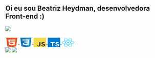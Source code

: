 ## Oi eu sou Beatriz Heydman, desenvolvedora Front-end :) 

<div align="center">
  <a href="https://github.com/Beatriz-Heydman">
<div align="start">
<!-- <img height="180em"  src="https://github-readme-stats.vercel.app/api?username=Beatriz-Heydman&show_icons=true&theme=dracula&include_all_commits=true&count_private=tokyonight"/> -->
  <img height="180em"  src="https://github-readme-stats.vercel.app/api/top-langs/?username=Beatriz-Heydman&layout=compact&langs_count=7&theme=tokyonight"/>
</div>
</div>
<div style="display: inline_block"><br>
  <img align="center" alt="Beatriz-HTML" height="30" width="40" src="https://raw.githubusercontent.com/devicons/devicon/master/icons/html5/html5-original.svg">
  <img align="center" alt="Beatriz-CSS" height="30" width="40" src="https://raw.githubusercontent.com/devicons/devicon/master/icons/css3/css3-original.svg">
  <img align="center" alt="Beatriz-JAVASCRIPT" height="30" width="40" src="https://raw.githubusercontent.com/devicons/devicon/master/icons/javascript/javascript-original.svg">
  <img align="center" alt="Beatriz-TYPESCRIPT" height="30" width="40" src="https://raw.githubusercontent.com/devicons/devicon/master/icons/typescript/typescript-original.svg">
  <img align="center" alt="Beatriz-REACT" height="30" width="40" src="https://raw.githubusercontent.com/devicons/devicon/master/icons/react/react-original.svg">
</div>
  


<div> 
  <a href = "mailto:biaheydman@gmail.com"><img src="https://img.shields.io/badge/-Gmail-%23333?style=for-the-badge&logo=gmail&logoColor=white" target="_blank"></a>
  <a href="https://www.linkedin.com/in/beatriz-heydman/" target="_blank"><img src="https://img.shields.io/badge/-LinkedIn-%230077B5?style=for-the-badge&logo=linkedin&logoColor=white" target="_blank"></a> 
</div>
